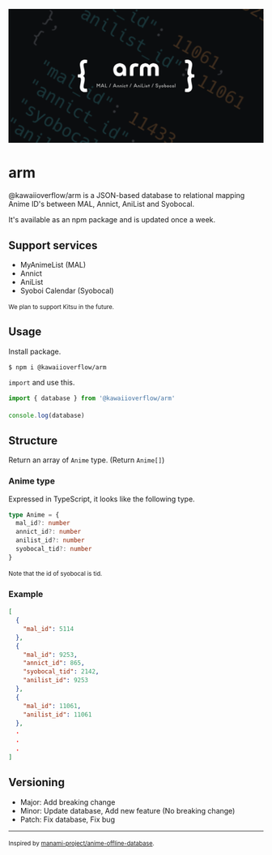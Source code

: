 ![](./og-image.png)

# arm

@kawaiioverflow/arm is a JSON-based database to relational mapping Anime ID's between MAL, Annict, AniList and Syobocal.

It's available as an npm package and is updated once a week.

## Support services

- MyAnimeList (MAL)
- Annict
- AniList
- Syoboi Calendar (Syobocal)

<small>We plan to support Kitsu in the future.</small>

## Usage

Install package.

```shell
$ npm i @kawaiioverflow/arm
```

`import` and use this.

```ts
import { database } from '@kawaiioverflow/arm'

console.log(database)
```

## Structure

Return an array of `Anime` type. (Return `Anime[]`)

### Anime type

Expressed in TypeScript, it looks like the following type.

```ts
type Anime = {
  mal_id?: number
  annict_id?: number
  anilist_id?: number
  syobocal_tid?: number
}
```

<small>Note that the id of syobocal is tid.</small>

### Example

```json
[
  {
    "mal_id": 5114
  },
  {
    "mal_id": 9253,
    "annict_id": 865,
    "syobocal_tid": 2142,
    "anilist_id": 9253
  },
  {
    "mal_id": 11061,
    "anilist_id": 11061
  },
  .
  .
  .
]
```

## Versioning

- Major: Add breaking change
- Minor: Update database, Add new feature (No breaking change)
- Patch: Fix database, Fix bug

---

<small>Inspired by <a href="https://github.com/manami-project/anime-offline-database">manami-project/anime-offline-database</a>.</small>
